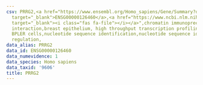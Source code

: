 ```yaml
---
csv: PRRG2,<a href="https://www.ensembl.org/Homo_sapiens/Gene/Summary?db=core;g=ENSG00000126460"
  target="_blank">ENSG00000126460</a>,<a href="https://www.ncbi.nlm.nih.gov/pubmed/22863008"
  target="_blank"><i class="fas fa-file"></i></a>",chromatin immunoprecipitation assay,direct
  interaction,breast epithelium, high throughput transcription profiling by microarray,
  BPLER cells,nucleotide sequence identification,nucleotide sequence identification,transcriptional
  regulation,
data_alias: PRRG2
data_id: ENSG00000126460
data_numevidence: 1
data_species: Homo sapiens
data_taxid: '9606'
title: PRRG2
---
```

